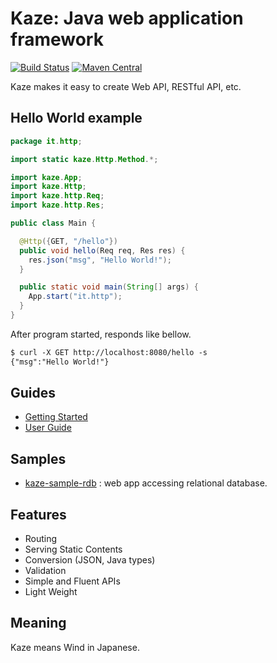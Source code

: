 # Kaze: Java web application framework
[![Build Status](https://travis-ci.org/mamorum/kaze.svg?branch=master)](https://travis-ci.org/mamorum/kaze)
[![Maven Central](https://maven-badges.herokuapp.com/maven-central/com.github.mamorum/kaze/badge.svg)](https://maven-badges.herokuapp.com/maven-central/com.github.mamorum/kaze)

Kaze makes it easy to create Web API, RESTful API, etc. 


## Hello World example
```java
package it.http;

import static kaze.Http.Method.*;

import kaze.App;
import kaze.Http;
import kaze.http.Req;
import kaze.http.Res;

public class Main {

  @Http({GET, "/hello"})
  public void hello(Req req, Res res) {
    res.json("msg", "Hello World!");
  }

  public static void main(String[] args) {
    App.start("it.http");
  }
}
```

After program started, responds like bellow.

```txt
$ curl -X GET http://localhost:8080/hello -s
{"msg":"Hello World!"}
```


## Guides
- [Getting Started](doc/getting-started.md)
- [User Guide](doc/user-guide.md)


## Samples
- [kaze-sample-rdb](https://github.com/mamorum/kaze-sample/tree/master/rdb) : web app accessing relational database.


## Features
- Routing
- Serving Static Contents
- Conversion (JSON, Java types)
- Validation
- Simple and Fluent APIs
- Light Weight


## Meaning
Kaze means Wind in Japanese.

